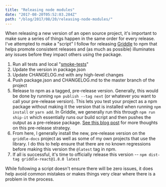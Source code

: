 ```yaml
---
title: "Releasing node modules"
date: "2017-08-20T05:52:03.284Z"
path: "/blog/2017/08/20/releasing-node-modules/"
---
```


When releasing a new version of an open source project, it's important to make sure a series of things happen in the same order for every release. I've attempted to make a "script" I follow for releasing [Griddle](http://griddlegriddle.github.io/Griddle) to npm that helps promote consistent releases and (as much as possible) illuminates any issues before they impact others using the package.

1. Run all tests and local "[smoke-tests](http://softwaretestingfundamentals.com/smoke-testing/)"
1. Update the version in package.json
1. Update CHANGELOG.md with any high-level changes
1. Push package.json and CHANGELOG.md to the master branch of the project
1. Release to npm as a tagged, pre-release version. Generally, this would be done by running `npm publish --tag next` (or whatever you want to call your pre-release version). This lets you test your project as a npm package without making it the version that is installed when running `npm install` or `yarn add`. In Griddle, we generally run this through `npm run ship-it` which essentially runs our build script and then pushes the output as a pre-release package. [See this blog post](https://blog.greenkeeper.io/one-simple-trick-for-javascript-package-maintainers-to-avoid-breaking-their-user-s-software-and-to-6edf06dc5617) for more thoughts on this pre-release strategy.
1. From here, I generally install the new, pre-release version on the `griddle-docs` project as well as some of my own projects that use the library. I do this to help ensure that there are no known regressions before making this version the `@latest` tag in npm.
1. If all is successful, it's time to officially release this version -- `npm dist-tag griddle-react@1.8.0 latest`

While following a script doesn't ensure there will be zero issues, it does help avoid common mistakes or makes things very clear where there is a problem in the process.
